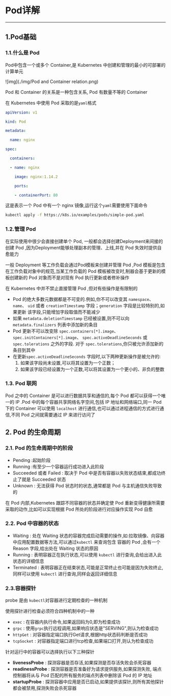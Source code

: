 # Pod详解

----

## 1.Pod基础

### 1.1.什么是 Pod

Pod中包含一个或多个 Container,是 Kubernetes 中创建和管理的最小的可部署的计算单元

![img](./img/Pod and Container relation.png)

Pod 和 Container 的关系是一种包含关系, Pod 有数量不等的 Container

在 Kubernetes 中使用 Pod 采取的是`yaml`格式

```yaml
apiVersion: v1

kind: Pod

metadata:

  name: nginx

spec:

  containers:

  - name: nginx

    image: nginx:1.14.2

    ports:

    - containerPort: 80

```

这是表示一个 Pod 中有一个 nginx 镜像,运行这个`yaml`需要使用下面命令

```bash
kubectl apply -f https://k8s.io/examples/pods/simple-pod.yaml
```

### 1.2.管理 Pod

在实际使用中很少会直接创建单个 Pod, 一般都会选择创建Deployment来间接的创建 Pod ,因为Deployment能够处理副本的管理、上线,并在 Pod 失效时提供自愈能力

一般 Deployment 等工作负载会通过Pod模板来创建并管理 Pod ,Pod 模板是包含在工作负载对象中的规范,当某工作负载的 Pod 模板被改变时,制器会基于更新的模板创建新的 Pod 对象而不是对现有 Pod 执行更新或者修补操作



在 Kubernetes 中并不禁止直接管理 Pod ,但对有些操作是有限制的

- Pod 的绝大多数元数据都是不可变的.例如,你不可以改变其 `namespace`、`name`、 `uid` 或者 `creationTimestamp` 字段；`generation` 字段是比较特别的,如果更新 该字段,只能增加字段取值而不能减少
- 如果 `metadata.deletionTimestamp` 已经被设置,则不可以向 `metadata.finalizers` 列表中添加新的条目
- Pod 更新不可以改变除 `spec.containers[*].image`、`spec.initContainers[*].image`、 `spec.activeDeadlineSeconds` 或 `spec.tolerations` 之外的字段. 对于 `spec.tolerations`,你只被允许添加新的条目到其中
- 在更新`spec.activeDeadlineSeconds` 字段时,以下两种更新操作是被允许的:
  1. 如果该字段尚未设置,可以将其设置为一个正数；
  2. 如果该字段已经设置为一个正数,可以将其设置为一个更小的、非负的整数

### 1.3. Pod 联网

Pod 之中的 Container 是可以进行数据共享和通信的,每个 Pod 都可以获得一个唯一的 IP .Pod 中的每个容器共享网络名字空间,包括 IP 地址和网络端口,同一 Pod 下的 Container 可以使用 `localhost` 进行通信,也可以通过进程通信的方式进行通信,不同 Pod 之间就需要通过 IP 来进行访问了



## 2. Pod 的生命周期

### 2.1. Pod 的生命周期中的阶段

- Pending :起始阶段
- Running :有至少一个容器运行成功进入此阶段
- Succeeded 或者 Failed : 取决于 Pod 中是否有容器以失败状态结束,都成功终止了就是 Succeeded 状态
- Unknown : 无法获得 Pod 状态时的状态,通常都是 Pod 与主机通信失败导致的

在 Pod 内部,Kubernetes 跟踪不同容器的状态并确定使 Pod 重新变得健康所需要采取的动作,比如可以实现根据 Pod 所处的阶段进行对应操作实现 Pod 自愈

### 2.2. Pod 中容器的状态

- Waiting : 处在 Waiting 状态的容器完成启动需要的操作,如:拉取镜像、向容器中应用配置数据等方法,可以通过`kubectl` 来查询包含 容器的 Pod ,会有一个 Reason 字段,给出处在 Waiting 状态的原因
- Running : 表明容器正在执行状态,可以使用 `kubectl` 进行查询,会给出进入此状态的详细信息 
- Terminated : 表明容器正在结束状态,可能是正常终止也可能是因为失败终止,同样可以使用 `kubectl` 进行查询,同样会返回详细信息



### 2.3.容器探针

probe 是由 `kubectl`对容器进行定期检查的一种机制

使用探针进行检查必须符合四种机制中的一种

- `exec` : 在容器内执行命令,如果返回码为0,即为检查成功
- `grpc` : 使用`grpc`执行远程调用,如果响应状态是"SERVING",则认为检查成功
- `httpGet` : 对容器指定端口执行Get请求,根据http状态码判断是否成功
- `tcpSocket` : 对容器指定端口进行tcp检查,如果端口打开,则认为检查成功

针对运行中的容器可以选择执行以下三种探针

- **livenessProbe** : 探测容器是否存活,如果探测是否存活失败会杀死容器
- **readinessProbe** : 探测容器是否准备好为请求提供服务,如果探测失败, 端点控制器将从与 Pod 匹配的所有服务的端点列表中删除该 Pod 的 IP 地址
- **startupProbe** : 探测容器中应用是否已启动,如果提供该探针,则所有其他探针都会被禁用,探测失败会杀死容器

